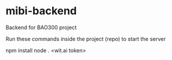 # mibi-backend
Backend for BAO300 project

Run these commands inside the project (repo) to start the server

npm install
node . <wit.ai token>